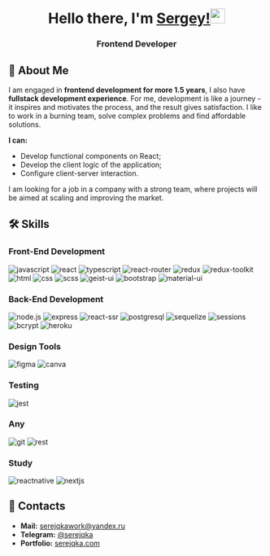 <h1 align="center">Hello there, I'm <a href="https://serejqka.herokuapp.com/" target="_blank">Sergey!</a><img src="https://media.giphy.com/media/hvRJCLFzcasrR4ia7z/giphy.gif" width="29px" height="29px"></h1>
<h3 align="center">Frontend Developer</h3>

## 🚀 About Me
I am engaged in **frontend development for more 1.5 years**, I also have **fullstack development experience**. For me, development is like a journey - it inspires and motivates the process, and the result gives satisfaction. I like to work in a burning team, solve complex problems and find affordable solutions.

**I can:**
- Develop functional components on React;
- Develop the client logic of the application;
- Configure client-server interaction.

I am looking for a job in a company with a strong team, where projects will be aimed at scaling and improving the market.

## 🛠️ Skills
### Front-End Development
![javascript](https://img.shields.io/badge/JavaScript(ES5+)-FFCB42?style=for-the-badge&logo=javascript&logoColor=20232A)
![react](https://img.shields.io/badge/React-20232A?style=for-the-badge&logo=react&logoColor=61DAFB)
![typescript](https://img.shields.io/badge/Typescript-3178c5?style=for-the-badge&logo=Typescript&logoColor=ffffff)
![react-router](https://img.shields.io/badge/React_Router-CA4245?style=for-the-badge&logo=react-router&logoColor=white)
![redux](https://img.shields.io/badge/Redux-593D88?style=for-the-badge&logo=redux&logoColor=white)
![redux-toolkit](https://img.shields.io/badge/Redux%20Toolkit-593D88?style=for-the-badge&logo=redux&logoColor=white)
![html](https://img.shields.io/badge/HTML5-E34F26?style=for-the-badge&logo=html5&logoColor=white)
![css](https://img.shields.io/badge/CSS3-1572B6?style=for-the-badge&logo=css3&logoColor=white)
![scss](https://img.shields.io/badge/SCSS-CC6699?style=for-the-badge&logo=sass&logoColor=white)
![geist-ui](https://img.shields.io/badge/Geist%20UI-000000?style=for-the-badge&logo=geist&logoColor=white)
![bootstrap](https://img.shields.io/badge/Bootstrap-563D7C?style=for-the-badge&logo=bootstrap&logoColor=white)
![material-ui](https://img.shields.io/badge/Material_UI-0081CB?style=for-the-badge&logo=mui&logoColor=white)

### Back-End Development
![node.js](https://img.shields.io/badge/Node.js-333333?style=for-the-badge&logo=node.js&logoColor=6aa25d)
![express](https://img.shields.io/badge/express-ffffff?style=for-the-badge&logo=Express&logoColor=333333)
![react-ssr](https://img.shields.io/badge/SSR-20232A?style=for-the-badge&logo=react&logoColor=61DAFB)
![postgresql](https://img.shields.io/badge/PostgreSQL-31648c?style=for-the-badge&logo=PostgreSQL&logoColor=ffffff)
![sequelize](https://img.shields.io/badge/Sequelize-333333?style=for-the-badge&logo=Sequelize&logoColor=2175b8)
![sessions](https://img.shields.io/badge/Sessions-333333?style=for-the-badge&logo=Sessions&logoColor=2175b8)
![bcrypt](https://img.shields.io/badge/bcrypt-61b1bb?style=for-the-badge&logo=bcrypt&logoColor=2175b8)
![heroku](https://img.shields.io/badge/Heroku-430098?style=for-the-badge&logo=heroku&logoColor=white)

### Design Tools
![figma](https://img.shields.io/badge/figma-000000?style=for-the-badge&logo=figma&logoColor=white)
![canva](https://img.shields.io/badge/canva-00C4CC?style=for-the-badge&logo=canva&logoColor=white)

### Testing
![jest](https://img.shields.io/badge/Jest-C21325?style=for-the-badge&logo=jest&logoColor=white)

### Any
![git](https://img.shields.io/badge/GitHub-333333?style=for-the-badge&logo=GitHub&logoColor=ffffff)
![rest](https://img.shields.io/badge/REST-333333?style=for-the-badge&logo=rest&logoColor=2175b8)

### Study
![reactnative](https://img.shields.io/badge/react%20native-20232A?style=for-the-badge&logo=react&logoColor=61DAFB)
![nextjs](https://img.shields.io/badge/next.js-f5f5dc?style=for-the-badge&logo=next.js&logoColor=333333)

## 🔗 Contacts
-   **Mail:** serejqkawork@yandex.ru
-   **Telegram:** [@serejqka](https://t.me/serejqka)
-   **Portfolio:** [serejqka.com](https://serejqka.herokuapp.com/)

